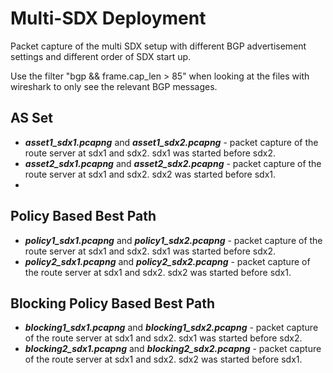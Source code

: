# Multi-SDX Deployment

Packet capture of the multi SDX setup with different BGP advertisement settings and different order of SDX start up.

Use the filter "bgp && frame.cap_len > 85" when looking at the files with wireshark to only see the relevant BGP messages.
## AS Set

* ***asset1_sdx1.pcapng*** and ***asset1_sdx2.pcapng*** - packet capture of the route server at sdx1 and sdx2. sdx1 was started before sdx2.
* ***asset2_sdx1.pcapng*** and ***asset2_sdx2.pcapng*** - packet capture of the route server at sdx1 and sdx2. sdx2 was started before sdx1.
* 
## Policy Based Best Path

* ***policy1_sdx1.pcapng*** and ***policy1_sdx2.pcapng*** - packet capture of the route server at sdx1 and sdx2. sdx1 was started before sdx2.
* ***policy2_sdx1.pcapng*** and ***policy2_sdx2.pcapng*** - packet capture of the route server at sdx1 and sdx2. sdx2 was started before sdx1.

## Blocking Policy Based Best Path

* ***blocking1_sdx1.pcapng*** and ***blocking1_sdx2.pcapng*** - packet capture of the route server at sdx1 and sdx2. sdx1 was started before sdx2.
* ***blocking2_sdx1.pcapng*** and ***blocking2_sdx2.pcapng*** - packet capture of the route server at sdx1 and sdx2. sdx2 was started before sdx1.
